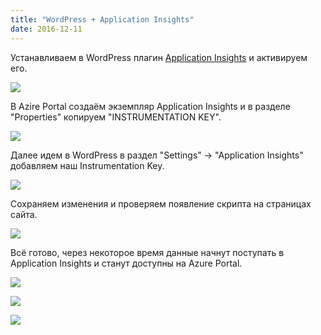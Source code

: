 ```yaml
---
title: "WordPress + Application Insights"
date: 2016-12-11
---
```


Устанавливаем в WordPress плагин [Application Insights](https://wordpress.org/plugins/application-insights/) и активируем его.  
  


[![](https://blogger.googleusercontent.com/img/b/R29vZ2xl/AVvXsEgrmftIvuFm55aWg0ru4P9VX6IEC3ykJshEhmcEfY2VaTTY0YZwy8fCZdPPOc4Fhk-Fkr-9_B58QxzqUvbdBTK3N1a__g2aGGec97gILfpBmk71hSdFrElDEaC9XHhh6ag9PTlfdrFXZKk7/s400/%25D0%2597%25D0%25B0%25D1%2585%25D0%25B2%25D0%25B0%25D1%2582-3.jpg)](/images/%25D0%2597%25D0%25B0%25D1%2585%25D0%25B2%25D0%25B0%25D1%2582-3.jpg)

  


  


В Azire Portal cоздаём экземпляр Application Insights и в разделе "Properties" копируем "INSTRUMENTATION KEY".  
  


[![](https://blogger.googleusercontent.com/img/b/R29vZ2xl/AVvXsEiGOaozk75mclBqIc89zGnL1fq7hbkBE9aNmCkoGpKiWA6SlD7RkUon1lZ3JoevhSIvNH3oEcz2IhyphenhyphenPm5uNzfBo-XHjPh5ZJJfrVzkia8eI-lPs9AtXqjrOTWiBIcIZyCRodCohMngOoKWG/s400/%25D0%2597%25D0%25B0%25D1%2585%25D0%25B2%25D0%25B0%25D1%2582-8.jpg)](/images/%25D0%2597%25D0%25B0%25D1%2585%25D0%25B2%25D0%25B0%25D1%2582-8.jpg)

  


Далее идем в WordPress в раздел "Settings" -> "Application Insights" добавляем наш Instrumentation Key.

  


[![](https://blogger.googleusercontent.com/img/b/R29vZ2xl/AVvXsEiTgkLugkY8gQ5pdXZ9I2Zqq4R0dwadxm66IXOcfALN5k9RBwuW44UG8BO1iOwxnlQ9AXqj-AZQqzLkqIl1tDKikiOebf5jFiAfV_Ze5a4dLX6BJ3qEFPKETk5axhPs6ALHn8ALCL-RvuBZ/s400/%25D0%2597%25D0%25B0%25D1%2585%25D0%25B2%25D0%25B0%25D1%2582-9.jpg)](/images/%25D0%2597%25D0%25B0%25D1%2585%25D0%25B2%25D0%25B0%25D1%2582-9.jpg)

  


Сохраняем изменения и проверяем появление скрипта на страницах сайта.

  


[![](https://blogger.googleusercontent.com/img/b/R29vZ2xl/AVvXsEhwS64YoQEs_zrO6NNPeMVRBsgfrAuh5B5mi1zwtZqe66mfmtQitj0rN9YtwonZzj8wLZsOmZxjH_x_hJKeT0ztv-4rb7JIbgSJZ1Fg1oirQoplr8aR5bahyphenhyphens49pIP_QFS4FCQCoOfWQt_W/s400/%25D0%2597%25D0%25B0%25D1%2585%25D0%25B2%25D0%25B0%25D1%2582-11.jpg)](/images/%25D0%2597%25D0%25B0%25D1%2585%25D0%25B2%25D0%25B0%25D1%2582-11.jpg)

  


  


Всё готово, через некоторое время данные начнут поступать в Application Insights и станут доступны на Azure Portal.

  


[![](https://blogger.googleusercontent.com/img/b/R29vZ2xl/AVvXsEiAHSfgsksJYyRiUu48ii1cmXbp67MGjg3_VmLt9UAAqRvla02PjgAmDN6VanB1Xhk8MGyUGcRsDe02VpylvPiG3bT_ifL8zQVDA9AudaiboqRawnJBTQNgWgA8x4mp7Si6wuHIVpE4EV6Z/s400/%25D0%2597%25D0%25B0%25D1%2585%25D0%25B2%25D0%25B0%25D1%2582-12.jpg)](/images/%25D0%2597%25D0%25B0%25D1%2585%25D0%25B2%25D0%25B0%25D1%2582-12.jpg)

  


[![](https://blogger.googleusercontent.com/img/b/R29vZ2xl/AVvXsEhK9x1DcyWEbZ5lZk0O9ATXPCksxdQhLZg2tR6GLsY-pZNmneBZtHqLhChfZbrg3ORzH9gEVCmYPGrNk6JnHmm_3oym_HLo2qv1Xdn1yz-M9sEM0HUO4hCukFdsQV51yJs9R2N31dPZlcoJ/s400/%25D0%2597%25D0%25B0%25D1%2585%25D0%25B2%25D0%25B0%25D1%2582-14.jpg)](/images/%25D0%2597%25D0%25B0%25D1%2585%25D0%25B2%25D0%25B0%25D1%2582-14.jpg)

  


[![](https://blogger.googleusercontent.com/img/b/R29vZ2xl/AVvXsEigCKvfmZemqG70bRTKVCIs0QoqyFvFHyOwNN-kBkRWmgid0ZNCoEAfB9l1iowo4VkJjoGZc4gU6kHj1NXveyblB4vsiNnqGNpWKGn-2MbDfiakMtNkxS-BWNRFqbwAklcXpMAOHTfjq6_M/s400/%25D0%2597%25D0%25B0%25D1%2585%25D0%25B2%25D0%25B0%25D1%2582-15.jpg)](/images/%25D0%2597%25D0%25B0%25D1%2585%25D0%25B2%25D0%25B0%25D1%2582-15.jpg)

  




